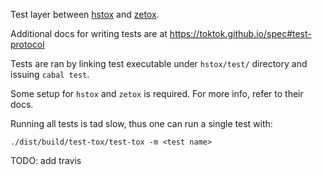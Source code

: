 

Test layer between [hstox](https://github.com/TokTok/hstox) and
[zetox](https://github.com/zetok/tox).

Additional docs for writing tests are at
https://toktok.github.io/spec#test-protocol

Tests are ran by linking test executable under `hstox/test/` directory and
issuing `cabal test`.

Some setup for `hstox` and `zetox` is required. For more info, refer to their
docs.

Running all tests is tad slow, thus one can run a single test with:

```
./dist/build/test-tox/test-tox -m <test name>
```

TODO: add travis
